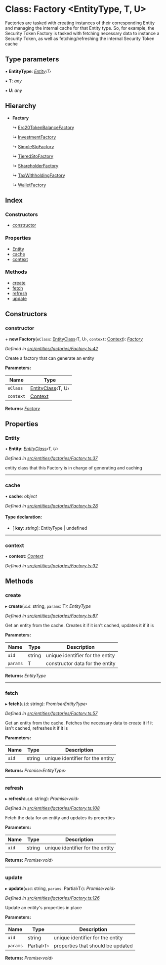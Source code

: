 # Class: Factory <**EntityType, T, U**>

Factories are tasked with creating instances of their corresponding Entity and managing the internal cache for that Entity type.
So, for example, the Security Token Factory is tasked with fetching necessary data to instance a Security Token,
as well as fetching/refreshing the internal Security Token cache

## Type parameters

▪ **EntityType**: _[Entity](_entities_entity_.entity.md)‹T›_

▪ **T**: _any_

▪ **U**: _any_

## Hierarchy

- **Factory**

  ↳ [Erc20TokenBalanceFactory](_entities_factories_erc20tokenbalancefactory_.erc20tokenbalancefactory.md)

  ↳ [InvestmentFactory](_entities_factories_investmentfactory_.investmentfactory.md)

  ↳ [SimpleStoFactory](_entities_factories_simplestofactory_.simplestofactory.md)

  ↳ [TieredStoFactory](_entities_factories_tieredstofactory_.tieredstofactory.md)

  ↳ [ShareholderFactory](_entities_factories_shareholderfactory_.shareholderfactory.md)

  ↳ [TaxWithholdingFactory](_entities_factories_taxwithholdingfactory_.taxwithholdingfactory.md)

  ↳ [WalletFactory](_entities_factories_walletfactory_.walletfactory.md)

## Index

### Constructors

- [constructor](_entities_factories_factory_.factory.md#constructor)

### Properties

- [Entity](_entities_factories_factory_.factory.md#entity)
- [cache](_entities_factories_factory_.factory.md#cache)
- [context](_entities_factories_factory_.factory.md#context)

### Methods

- [create](_entities_factories_factory_.factory.md#create)
- [fetch](_entities_factories_factory_.factory.md#fetch)
- [refresh](_entities_factories_factory_.factory.md#refresh)
- [update](_entities_factories_factory_.factory.md#update)

## Constructors

### constructor

\+ **new Factory**(`eClass`: [EntityClass](../interfaces/_entities_factories_factory_.entityclass.md)‹T, U›, `context`: [Context](_context_.context.md)): _[Factory](_entities_factories_factory_.factory.md)_

_Defined in [src/entities/factories/Factory.ts:42](https://github.com/PolymathNetwork/polymath-sdk/blob/d80c6e9/src/entities/factories/Factory.ts#L42)_

Create a factory that can generate an entity

**Parameters:**

| Name      | Type                                                                           |
| --------- | ------------------------------------------------------------------------------ |
| `eClass`  | [EntityClass](../interfaces/_entities_factories_factory_.entityclass.md)‹T, U› |
| `context` | [Context](_context_.context.md)                                                |

**Returns:** _[Factory](_entities_factories_factory_.factory.md)_

## Properties

### Entity

• **Entity**: _[EntityClass](../interfaces/_entities_factories_factory_.entityclass.md)‹T, U›_

_Defined in [src/entities/factories/Factory.ts:37](https://github.com/PolymathNetwork/polymath-sdk/blob/d80c6e9/src/entities/factories/Factory.ts#L37)_

entity class that this Factory is in charge of generating and caching

---

### cache

• **cache**: _object_

_Defined in [src/entities/factories/Factory.ts:28](https://github.com/PolymathNetwork/polymath-sdk/blob/d80c6e9/src/entities/factories/Factory.ts#L28)_

#### Type declaration:

- \[ **key**: _string_\]: EntityType | undefined

---

### context

• **context**: _[Context](_context_.context.md)_

_Defined in [src/entities/factories/Factory.ts:32](https://github.com/PolymathNetwork/polymath-sdk/blob/d80c6e9/src/entities/factories/Factory.ts#L32)_

## Methods

### create

▸ **create**(`uid`: string, `params`: T): _EntityType_

_Defined in [src/entities/factories/Factory.ts:87](https://github.com/PolymathNetwork/polymath-sdk/blob/d80c6e9/src/entities/factories/Factory.ts#L87)_

Get an entity from the cache. Creates it if it isn't cached, updates it if it is

**Parameters:**

| Name     | Type   | Description                      |
| -------- | ------ | -------------------------------- |
| `uid`    | string | unique identifier for the entity |
| `params` | T      | constructor data for the entity  |

**Returns:** _EntityType_

---

### fetch

▸ **fetch**(`uid`: string): _Promise‹EntityType›_

_Defined in [src/entities/factories/Factory.ts:57](https://github.com/PolymathNetwork/polymath-sdk/blob/d80c6e9/src/entities/factories/Factory.ts#L57)_

Get an entity from the cache. Fetches the necessary data to create it if it isn't cached, refreshes it if it is

**Parameters:**

| Name  | Type   | Description                      |
| ----- | ------ | -------------------------------- |
| `uid` | string | unique identifier for the entity |

**Returns:** _Promise‹EntityType›_

---

### refresh

▸ **refresh**(`uid`: string): _Promise‹void›_

_Defined in [src/entities/factories/Factory.ts:108](https://github.com/PolymathNetwork/polymath-sdk/blob/d80c6e9/src/entities/factories/Factory.ts#L108)_

Fetch the data for an entity and updates its properties

**Parameters:**

| Name  | Type   | Description                      |
| ----- | ------ | -------------------------------- |
| `uid` | string | unique identifier for the entity |

**Returns:** _Promise‹void›_

---

### update

▸ **update**(`uid`: string, `params`: Partial‹T›): _Promise‹void›_

_Defined in [src/entities/factories/Factory.ts:126](https://github.com/PolymathNetwork/polymath-sdk/blob/d80c6e9/src/entities/factories/Factory.ts#L126)_

Update an entity's properties in place

**Parameters:**

| Name     | Type       | Description                       |
| -------- | ---------- | --------------------------------- |
| `uid`    | string     | unique identifier for the entity  |
| `params` | Partial‹T› | properties that should be updated |

**Returns:** _Promise‹void›_
